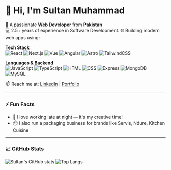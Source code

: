 <!--
**sultan-O7t9/sultan-O7t9** is a ✨ _special_ ✨ repository because its `README.md` (this file) appears on your GitHub profile.

Here are some ideas to get you started:

- 🔭 I’m currently working on ...
- 🌱 I’m currently learning ...
- 👯 I’m looking to collaborate on ...
- 🤔 I’m looking for help with ...
- 💬 Ask me about ...
- 📫 How to reach me: ...
- 😄 Pronouns: ...
- ⚡ Fun fact: ...
-->

# 👋 Hi, I'm Sultan Muhammad

🚀 A passionate **Web Developer** from **Pakistan**  
💻 2.5+ years of experience in Software Development. 
🌐 Building modern web apps using:

**Tech Stack**  
![React](https://img.shields.io/badge/-React-black?style=flat-square&logo=react)
![Next.js](https://img.shields.io/badge/-Next.js-black?style=flat-square&logo=next.js)
![Vue](https://img.shields.io/badge/-Vue.js-black?style=flat-square&logo=vue.js)
![Angular](https://img.shields.io/badge/-Angular-black?style=flat-square&logo=angular)
![Astro](https://img.shields.io/badge/-Astro-black?style=flat-square&logo=astro)
![TailwindCSS](https://img.shields.io/badge/-TailwindCSS-black?style=flat-square&logo=tailwind-css)

**Languages & Backend**  
![JavaScript](https://img.shields.io/badge/-JavaScript-black?style=flat-square&logo=javascript)
![TypeScript](https://img.shields.io/badge/-TypeScript-black?style=flat-square&logo=typescript)
![HTML](https://img.shields.io/badge/-HTML-black?style=flat-square&logo=html5)
![CSS](https://img.shields.io/badge/-CSS-black?style=flat-square&logo=css3)
![Express](https://img.shields.io/badge/-Express-black?style=flat-square&logo=express)
![MongoDB](https://img.shields.io/badge/-MongoDB-black?style=flat-square&logo=mongodb)
![MySQL](https://img.shields.io/badge/-SQL-black?style=flat-square&logo=mysql)

📫 Reach me at: [LinkedIn](https://www.linkedin.com) | [Portfolio](https://your-portfolio.com)

---

### ⚡ Fun Facts

- 🌙 I love working late at night — it's my creative time!
- 📦 I also run a packaging business for brands like Servis, Ndure, Kitchen Cuisine

---

### 📈 GitHub Stats

![Sultan's GitHub stats](https://github-readme-stats.vercel.app/api?username=SultanMuhammad&show_icons=true&theme=radical)
![Top Langs](https://github-readme-stats.vercel.app/api/top-langs/?username=SultanMuhammad&layout=compact&theme=radical)
